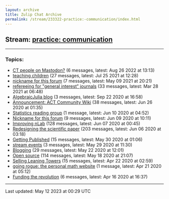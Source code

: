 ```yaml
---
layout: archive
title: Zulip Chat Archive
permalink: /stream/233322-practice:-communication/index.html
---
```


## Stream: [practice: communication](https://mattecapu.github.io/ct-zulip-archive/stream/233322-practice:-communication/index.html)
---

### Topics:

* [CT people on Mastodon?](topic/topic_CT.20people.20on.20Mastodon.3F.html) (6 messages, latest: Aug 26 2022 at 13:13)
* [teaching children](topic/topic_teaching.20children.html) (27 messages, latest: Jul 25 2021 at 12:28)
* [nickname for this forum](topic/topic_nickname.20for.20this.20forum.html) (7 messages, latest: May 09 2021 at 20:21)
* [refereeing for "general interest" journals](topic/topic_refereeing.20for.20.22general.20interest.22.20journals.html) (33 messages, latest: Mar 28 2021 at 06:48)
* [AlgebraicJulia blog](topic/topic_AlgebraicJulia.20blog.html) (3 messages, latest: Sep 22 2020 at 16:58)
* [Announcement:  ACT Community Wiki](topic/topic_Announcement.3A.20.20ACT.20Community.20Wiki.html) (38 messages, latest: Jun 26 2020 at 01:35)
* [Statistics reading group](topic/topic_Statistics.20reading.20group.html) (1 message, latest: Jun 10 2020 at 04:52)
* [Nickname for this forum](topic/topic_Nickname.20for.20this.20forum.html) (9 messages, latest: Jun 09 2020 at 10:11)
* [Improving nLab](topic/topic_Improving.20nLab.html) (128 messages, latest: Jun 07 2020 at 00:45)
* [Redesigning the scientific paper](topic/topic_Redesigning.20the.20scientific.20paper.html) (203 messages, latest: Jun 06 2020 at 03:18)
* [Getting Published](topic/topic_Getting.20Published.html) (15 messages, latest: May 30 2020 at 01:06)
* [stream events](topic/topic_stream.20events.html) (3 messages, latest: May 29 2020 at 11:30)
* [Blogging](topic/topic_Blogging.html) (29 messages, latest: May 22 2020 at 12:01)
* [Open source](topic/topic_Open.20source.html) (114 messages, latest: May 18 2020 at 21:07)
* [Selling Leaning Towers](topic/topic_Selling.20Leaning.20Towers.html) (15 messages, latest: Apr 22 2020 at 02:59)
* [going rogue: the personal math website](topic/topic_going.20rogue.3A.20the.20personal.20math.20website.html) (1 message, latest: Apr 21 2020 at 05:12)
* [Funding the revolution](topic/topic_Funding.20the.20revolution.html) (6 messages, latest: Apr 16 2020 at 16:37)

<hr><p>Last updated: May 12 2023 at 00:29 UTC</p>